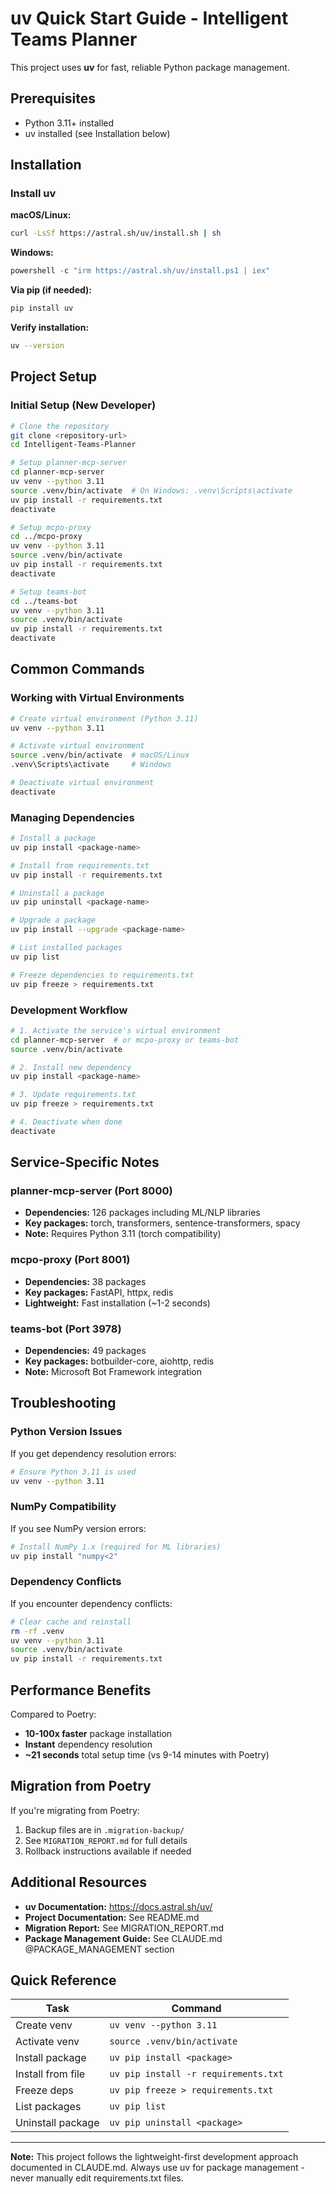 # uv Quick Start Guide - Intelligent Teams Planner

This project uses **uv** for fast, reliable Python package management.

## Prerequisites

- Python 3.11+ installed
- uv installed (see Installation below)

## Installation

### Install uv

**macOS/Linux:**
```bash
curl -LsSf https://astral.sh/uv/install.sh | sh
```

**Windows:**
```powershell
powershell -c "irm https://astral.sh/uv/install.ps1 | iex"
```

**Via pip (if needed):**
```bash
pip install uv
```

**Verify installation:**
```bash
uv --version
```

## Project Setup

### Initial Setup (New Developer)

```bash
# Clone the repository
git clone <repository-url>
cd Intelligent-Teams-Planner

# Setup planner-mcp-server
cd planner-mcp-server
uv venv --python 3.11
source .venv/bin/activate  # On Windows: .venv\Scripts\activate
uv pip install -r requirements.txt
deactivate

# Setup mcpo-proxy
cd ../mcpo-proxy
uv venv --python 3.11
source .venv/bin/activate
uv pip install -r requirements.txt
deactivate

# Setup teams-bot
cd ../teams-bot
uv venv --python 3.11
source .venv/bin/activate
uv pip install -r requirements.txt
deactivate
```

## Common Commands

### Working with Virtual Environments

```bash
# Create virtual environment (Python 3.11)
uv venv --python 3.11

# Activate virtual environment
source .venv/bin/activate  # macOS/Linux
.venv\Scripts\activate     # Windows

# Deactivate virtual environment
deactivate
```

### Managing Dependencies

```bash
# Install a package
uv pip install <package-name>

# Install from requirements.txt
uv pip install -r requirements.txt

# Uninstall a package
uv pip uninstall <package-name>

# Upgrade a package
uv pip install --upgrade <package-name>

# List installed packages
uv pip list

# Freeze dependencies to requirements.txt
uv pip freeze > requirements.txt
```

### Development Workflow

```bash
# 1. Activate the service's virtual environment
cd planner-mcp-server  # or mcpo-proxy or teams-bot
source .venv/bin/activate

# 2. Install new dependency
uv pip install <package-name>

# 3. Update requirements.txt
uv pip freeze > requirements.txt

# 4. Deactivate when done
deactivate
```

## Service-Specific Notes

### planner-mcp-server (Port 8000)
- **Dependencies:** 126 packages including ML/NLP libraries
- **Key packages:** torch, transformers, sentence-transformers, spacy
- **Note:** Requires Python 3.11 (torch compatibility)

### mcpo-proxy (Port 8001)
- **Dependencies:** 38 packages
- **Key packages:** FastAPI, httpx, redis
- **Lightweight:** Fast installation (~1-2 seconds)

### teams-bot (Port 3978)
- **Dependencies:** 49 packages
- **Key packages:** botbuilder-core, aiohttp, redis
- **Note:** Microsoft Bot Framework integration

## Troubleshooting

### Python Version Issues

If you get dependency resolution errors:
```bash
# Ensure Python 3.11 is used
uv venv --python 3.11
```

### NumPy Compatibility

If you see NumPy version errors:
```bash
# Install NumPy 1.x (required for ML libraries)
uv pip install "numpy<2"
```

### Dependency Conflicts

If you encounter dependency conflicts:
```bash
# Clear cache and reinstall
rm -rf .venv
uv venv --python 3.11
source .venv/bin/activate
uv pip install -r requirements.txt
```

## Performance Benefits

Compared to Poetry:
- **10-100x faster** package installation
- **Instant** dependency resolution
- **~21 seconds** total setup time (vs 9-14 minutes with Poetry)

## Migration from Poetry

If you're migrating from Poetry:
1. Backup files are in `.migration-backup/`
2. See `MIGRATION_REPORT.md` for full details
3. Rollback instructions available if needed

## Additional Resources

- **uv Documentation:** https://docs.astral.sh/uv/
- **Project Documentation:** See README.md
- **Migration Report:** See MIGRATION_REPORT.md
- **Package Management Guide:** See CLAUDE.md @PACKAGE_MANAGEMENT section

## Quick Reference

| Task | Command |
|------|---------|
| Create venv | `uv venv --python 3.11` |
| Activate venv | `source .venv/bin/activate` |
| Install package | `uv pip install <package>` |
| Install from file | `uv pip install -r requirements.txt` |
| Freeze deps | `uv pip freeze > requirements.txt` |
| List packages | `uv pip list` |
| Uninstall package | `uv pip uninstall <package>` |

---

**Note:** This project follows the lightweight-first development approach documented in CLAUDE.md. Always use uv for package management - never manually edit requirements.txt files.

